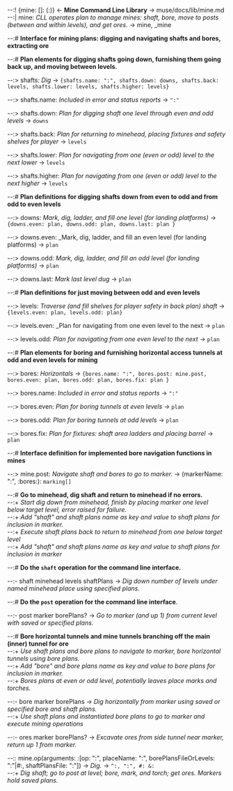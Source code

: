 --:! {mine: []: (:)} <- **Mine Command Line Library** -> muse/docs/lib/mine.md      
--:| mine: _CLL operates plan to manage mines: shaft, bore, move to posts (between and within levels), and get ores._ -> mine, _mine  

--:# **Interface for mining plans: digging and navigating shafts and bores, extracting ore**  

--:# **Plan elements for digging shafts going down, furnishing them going back up, and moving between levels.**   

--:> shafts: _Dig_ -> `{shafts.name: ":", shafts.down: downs, shafts.back: levels, shafts.lower: levels, shafts.higher: levels}`  

--:> shafts.name: _Included in error and status reports_ -> `":"`  

--:> shafts.down: _Plan for digging shaft one level through even and odd levels_ -> `downs`  

--:> shafts.back: _Plan for returning to minehead, placing fixtures and safety shelves for player_ -> `levels`  

--:> shafts.lower: _Plan for navigating from one (even or odd) level to the next lower_ -> `levels`  

--:> shafts.higher: _Plan for navigating from one (even or odd) level to the next higher_ -> `levels`  

--:# **Plan definitions for digging shafts down from even to odd and from odd to even levels**  

--:> downs: _Mark, dig, ladder, and fill one level (for landing platforms)_  -> `{downs.even: plan, downs.odd: plan, downs.last: plan }`  

--:> downs.even: _Mark, dig, ladder, and fill an even level (for landing platforms) -> `plan`  

--:> downs.odd: _Mark, dig, ladder, and fill an odd level (for landing platforms)_ -> `plan`  

--:> downs.last: _Mark last level dug_ -> `plan`  

--:# **Plan definitions for just moving between odd and even levels**  

--:> levels: _Traverse (and fill shelves for  player safety in back plan) shaft_  -> `{levels.even: plan, levels.odd: plan}`  

--:> levels.even: _Plan for navigating from one even level to the next -> `plan`  

--:> levels.odd: _Plan for navigating from one even level to the next_ -> `plan`  

--:# **Plan elements for boring and furnishing horizontal access tunnels at odd and even levels for mining**  

--:> bores: _Horizontals_ -> `{bores.name: ":", bores.post: mine.post, bores.even: plan, bores.odd: plan, bores.fix: plan }`  

--:> bores.name: _Included in error and status reports_ -> `":"`  

--:> bores.even: _Plan for boring tunnels at even levels_ -> `plan`  

--:> bores.odd: _Plan for boring tunnels at odd levels_ -> `plan`  

--:> bores.fix: _Plan for fixtures: shaft area ladders and placing barrel_ -> `plan`  

--:# **Interface definition for implemented bore navigation functions in mines**  

--:> mine.post: _Navigate shaft and bores to go to marker._ -> (markerName: ":", :bores:):  `marking[]`  

--:# **Go to minehead, dig shaft and return to minehead if no errors.**    
--:+ _Start dig down from minehead, finish by placing marker one level below target level, error raised for failure._    
--:+ _Add "shaft" and shaft plans name as key and value to shaft plans for inclusion in marker._    
--:+ _Execute shaft plans back to return to minehead from one below target level_    
--:+ _Add "shaft" and shaft plans name as key and value to shaft plans for inclusion in marker_  

--:# **Do the `shaft` operation for the command line interface.**  

--:- shaft minehead levels shaftPlans -> _Dig down number of levels under named minehead place using specified plans._  

--:# **Do the `post` operation for the command line interface**.  

--:- post marker borePlans?  -> _Go to marker (and up 1) from current level with saved or specified plans._  

--:# **Bore horizontal tunnels and mine tunnels branching off the main (inner) tunnel for ore**    
--:+ _Use shaft plans and bore plans to navigate to marker, bore horizontal tunnels using bore plans._    
--:+ _Add "bore" and bore plans name as key and value to bore plans for inclusion in marker._    
--:+ _Bores plans at even or odd level, potentially leaves place marks and torches._  

--:- bore marker borePlans  -> _Dig horizontally from marker using saved or specified bore and shaft plans._     
--:+ _Use shaft plans and instantiated bore plans to go to marker and execute mining operations_  

--:- ores marker borePlans?  -> _Excavate ores from side tunnel near marker, return up 1 from marker._  

--:: mine.op(arguments: :[op: ":", placeName: ":", borePlansFileOrLevels: ":"|#:, shaftPlansFile: ":"]) -> _Dig._ -> `^:, ":", #: &:`    
--:+ _Dig shaft; go to post at level; bore, mark, and torch; get ores. Markers hold saved plans._  